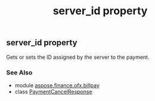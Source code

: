 ﻿---
title: server_id property
second_title: Aspose.Finance for Python via .NET API References
description: 
type: docs
weight: 30
url: /python-net/aspose.finance.ofx.billpay/paymentcancelresponse/server_id/
is_root: false
---

## server_id property


Gets or sets the ID assigned by the server to the payment.

### See Also
* module [aspose.finance.ofx.billpay](../../)
* class [PaymentCancelResponse](/finance/python-net/aspose.finance.ofx.billpay/paymentcancelresponse)
